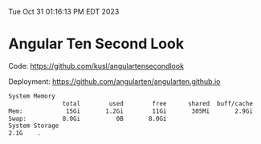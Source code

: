 Tue Oct 31 01:16:13 PM EDT 2023

# Angular Ten Second Look

Code: https://github.com/kusl/angulartensecondlook

Deployment: https://github.com/angularten/angularten.github.io

```bash
System Memory
               total        used        free      shared  buff/cache   available
Mem:            15Gi       1.2Gi        11Gi       305Mi       2.9Gi        13Gi
Swap:          8.0Gi          0B       8.0Gi
System Storage
2.1G	.
```
```bash
